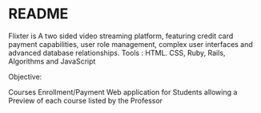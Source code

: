 # README

Flixter is A two sided video streaming platform, featuring credit card payment capabilities, user role management, complex user interfaces and advanced database relationships.
Tools : HTML. CSS, Ruby, Rails, Algorithms and JavaScript

Objective:

Courses Enrollment/Payment Web application for Students allowing a Preview of each course listed by the Professor 
